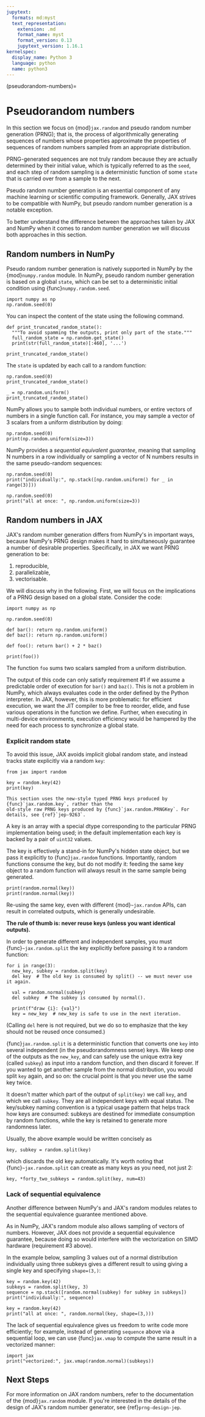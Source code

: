 ```yaml
---
jupytext:
  formats: md:myst
  text_representation:
    extension: .md
    format_name: myst
    format_version: 0.13
    jupytext_version: 1.16.1
kernelspec:
  display_name: Python 3
  language: python
  name: python3
---
```


(pseudorandom-numbers)=
# Pseudorandom numbers

In this section we focus on {mod}`jax.random` and pseudo random number generation (PRNG); that is, the process of algorithmically generating sequences of numbers whose properties approximate the properties of sequences of random numbers sampled from an appropriate distribution.

PRNG-generated sequences are not truly random because they are actually determined by their initial value, which is typically referred to as the `seed`, and each step of random sampling is a deterministic function of some `state` that is carried over from a sample to the next.

Pseudo random number generation is an essential component of any machine learning or scientific computing framework. Generally, JAX strives to be compatible with NumPy, but pseudo random number generation is a notable exception.

To better understand the difference between the approaches taken by JAX and NumPy when it comes to random number generation we will discuss both approaches in this section.

## Random numbers in NumPy

Pseudo random number generation is natively supported in NumPy by the {mod}`numpy.random` module.
In NumPy, pseudo random number generation is based on a global `state`, which can be set to a deterministic initial condition using {func}`numpy.random.seed`.

```{code-cell}
import numpy as np
np.random.seed(0)
```

You can inspect the content of the state using the following command.

```{code-cell}
def print_truncated_random_state():
  """To avoid spamming the outputs, print only part of the state."""
  full_random_state = np.random.get_state()
  print(str(full_random_state)[:460], '...')

print_truncated_random_state()
```

The `state` is updated by each call to a random function:

```{code-cell}
np.random.seed(0)
print_truncated_random_state()
```

```{code-cell}
_ = np.random.uniform()
print_truncated_random_state()
```

NumPy allows you to sample both individual numbers, or entire vectors of numbers in a single function call. For instance, you may sample a vector of 3 scalars from a uniform distribution by doing:

```{code-cell}
np.random.seed(0)
print(np.random.uniform(size=3))
```

NumPy provides a *sequential equivalent guarantee*, meaning that sampling N numbers in a row individually or sampling a vector of N numbers results in the same pseudo-random sequences:

```{code-cell}
np.random.seed(0)
print("individually:", np.stack([np.random.uniform() for _ in range(3)]))

np.random.seed(0)
print("all at once: ", np.random.uniform(size=3))
```

## Random numbers in JAX

JAX's random number generation differs from NumPy's in important ways, because NumPy's
PRNG design makes it hard to simultaneously guarantee a number of desirable properties.
Specifically, in JAX we want PRNG generation to be:

1. reproducible,
2. parallelizable,
3. vectorisable.

We will discuss why in the following. First, we will focus on the implications of a PRNG design based on a global state. Consider the code:

```{code-cell}
import numpy as np

np.random.seed(0)

def bar(): return np.random.uniform()
def baz(): return np.random.uniform()

def foo(): return bar() + 2 * baz()

print(foo())
```

The function `foo` sums two scalars sampled from a uniform distribution.

The output of this code can only satisfy requirement #1 if we assume a predictable order of execution for `bar()` and `baz()`.
This is not a problem in NumPy, which always evaluates code in the order defined by the Python interpreter.
In JAX, however, this is more problematic: for efficient execution, we want the JIT compiler to be free to reorder, elide, and fuse various operations in the function we define.
Further, when executing in multi-device environments, execution efficiency would be hampered by the need for each process to synchronize a global state.

### Explicit random state

To avoid this issue, JAX avoids implicit global random state, and instead tracks state explicitly via a random `key`:

```{code-cell}
from jax import random

key = random.key(42)
print(key)
```

```{note}
This section uses the new-style typed PRNG keys produced by {func}`jax.random.key`, rather than the
old-style raw PRNG keys produced by {func}`jax.random.PRNGKey`. For details, see {ref}`jep-9263`.
```

A key is an array with a special dtype corresponding to the particular PRNG implementation being used; in the default implementation each key is backed by a pair of `uint32` values.

The key is effectively a stand-in for NumPy's hidden state object, but we pass it explicitly to {func}`jax.random` functions.
Importantly, random functions consume the key, but do not modify it: feeding the same key object to a random function will always result in the same sample being generated.

```{code-cell}
print(random.normal(key))
print(random.normal(key))
```

Re-using the same key, even with different {mod}`~jax.random` APIs, can result in correlated outputs, which is generally undesirable. 

**The rule of thumb is: never reuse keys (unless you want identical outputs).**

In order to generate different and independent samples, you must {func}`~jax.random.split` the key explicitly before passing it to a random function:

```{code-cell}
for i in range(3):
  new_key, subkey = random.split(key)
  del key  # The old key is consumed by split() -- we must never use it again.

  val = random.normal(subkey)
  del subkey  # The subkey is consumed by normal().

  print(f"draw {i}: {val}")
  key = new_key  # new_key is safe to use in the next iteration.
```

(Calling `del` here is not required, but we do so to emphasize that the key should not be reused once consumed.)

{func}`jax.random.split` is a deterministic function that converts one `key` into several independent (in the pseudorandomness sense) keys.
We keep one of the outputs as the `new_key`, and can safely use the unique extra key (called `subkey`) as input into a random function, and then discard it forever.
If you wanted to get another sample from the normal distribution, you would split `key` again, and so on: the crucial point is that you never use the same key twice.

It doesn't matter which part of the output of `split(key)` we call `key`, and which we call `subkey`.
They are all independent keys with equal status.
The key/subkey naming convention is a typical usage pattern that helps track how keys are consumed:
subkeys are destined for immediate consumption by random functions, while the key is retained to generate more randomness later.

Usually, the above example would be written concisely as

```{code-cell}
key, subkey = random.split(key)
```

which discards the old key automatically.
It's worth noting that {func}`~jax.random.split` can create as many keys as you need, not just 2:

```{code-cell}
key, *forty_two_subkeys = random.split(key, num=43)
```

### Lack of sequential equivalence

Another difference between NumPy's and JAX's random modules relates to the sequential equivalence guarantee mentioned above.

As in NumPy, JAX's random module also allows sampling of vectors of numbers.
However, JAX does not provide a sequential equivalence guarantee, because doing so would interfere with the vectorization on SIMD hardware (requirement #3 above).

In the example below, sampling 3 values out of a normal distribution individually using three subkeys gives a different result to using giving a single key and specifying `shape=(3,)`:

```{code-cell}
key = random.key(42)
subkeys = random.split(key, 3)
sequence = np.stack([random.normal(subkey) for subkey in subkeys])
print("individually:", sequence)

key = random.key(42)
print("all at once: ", random.normal(key, shape=(3,)))
```

The lack of sequential equivalence gives us freedom to write code more efficiently; for example,
instead of generating `sequence` above via a sequential loop, we can use {func}`jax.vmap` to
compute the same result in a vectorized manner:

```{code-cell}
import jax
print("vectorized:", jax.vmap(random.normal)(subkeys))
```

## Next Steps

For more information on JAX random numbers, refer to the documentation of the {mod}`jax.random`
module. If you're interested in the details of the design of JAX's random number generator,
see {ref}`prng-design-jep`.
